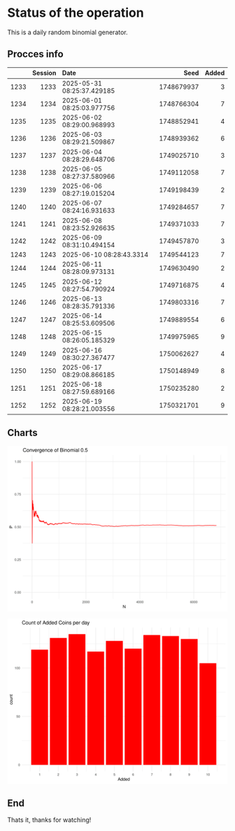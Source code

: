# Status of the operation
  
  This is a daily random binomial generator.
  
## Procces info

|     | Session|Date                       |       Seed| Added|
|:----|-------:|:--------------------------|----------:|-----:|
|1233 |    1233|2025-05-31 08:25:37.429185 | 1748679937|     3|
|1234 |    1234|2025-06-01 08:25:03.977756 | 1748766304|     7|
|1235 |    1235|2025-06-02 08:29:00.968993 | 1748852941|     4|
|1236 |    1236|2025-06-03 08:29:21.509867 | 1748939362|     6|
|1237 |    1237|2025-06-04 08:28:29.648706 | 1749025710|     3|
|1238 |    1238|2025-06-05 08:27:37.580966 | 1749112058|     7|
|1239 |    1239|2025-06-06 08:27:19.015204 | 1749198439|     2|
|1240 |    1240|2025-06-07 08:24:16.931633 | 1749284657|     7|
|1241 |    1241|2025-06-08 08:23:52.926635 | 1749371033|     7|
|1242 |    1242|2025-06-09 08:31:10.494154 | 1749457870|     3|
|1243 |    1243|2025-06-10 08:28:43.3314   | 1749544123|     7|
|1244 |    1244|2025-06-11 08:28:09.973131 | 1749630490|     2|
|1245 |    1245|2025-06-12 08:27:54.790924 | 1749716875|     4|
|1246 |    1246|2025-06-13 08:28:35.791336 | 1749803316|     7|
|1247 |    1247|2025-06-14 08:25:53.609506 | 1749889554|     6|
|1248 |    1248|2025-06-15 08:26:05.185329 | 1749975965|     9|
|1249 |    1249|2025-06-16 08:30:27.367477 | 1750062627|     4|
|1250 |    1250|2025-06-17 08:29:08.866185 | 1750148949|     8|
|1251 |    1251|2025-06-18 08:27:59.689166 | 1750235280|     2|
|1252 |    1252|2025-06-19 08:28:21.003556 | 1750321701|     9|

## Charts 

![](charts/plot1.png)

![](charts/plot2.png)

## End

Thats it, thanks for watching!
